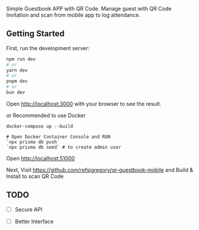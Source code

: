 Simple Guestbook APP with QR Code. Manage guest with QR Code Invitation and scan from mobile app to log attendance.

## Getting Started

First, run the development server:

```bash
npm run dev
# or
yarn dev
# or
pnpm dev
# or
bun dev
```

Open [http://localhost:3000](http://localhost:3000) with your browser to see the result.

or Recommended to use Docker

```
docker-compose up --build

# Open Docker Container Console and RUN
`npx prisma db push`
`npx prisma db seed` # to create admin user
```

Open [http://localhost:51000](http://localhost:51000)

Next, Visit https://github.com/refsigregory/qr-guestbook-mobile and Build & Install to scan QR Code


## TODO

- [ ] Secure API

- [ ] Better Interface